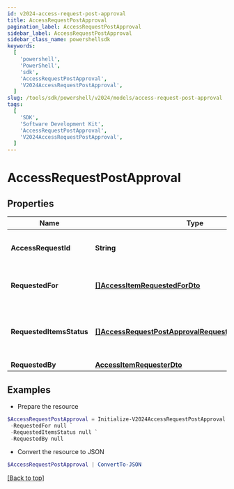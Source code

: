 ```yaml
---
id: v2024-access-request-post-approval
title: AccessRequestPostApproval
pagination_label: AccessRequestPostApproval
sidebar_label: AccessRequestPostApproval
sidebar_class_name: powershellsdk
keywords:
  [
    'powershell',
    'PowerShell',
    'sdk',
    'AccessRequestPostApproval',
    'V2024AccessRequestPostApproval',
  ]
slug: /tools/sdk/powershell/v2024/models/access-request-post-approval
tags:
  [
    'SDK',
    'Software Development Kit',
    'AccessRequestPostApproval',
    'V2024AccessRequestPostApproval',
  ]
---
```


# AccessRequestPostApproval

## Properties

| Name | Type | Description | Notes |
| --- | --- | --- | --- |
| **AccessRequestId** | **String** | The unique ID of the access request. | [required] |
| **RequestedFor** | [**[]AccessItemRequestedForDto**](access-item-requested-for-dto) | Identities access was requested for. | [required] |
| **RequestedItemsStatus** | [**[]AccessRequestPostApprovalRequestedItemsStatusInner**](access-request-post-approval-requested-items-status-inner) | Details on the outcome of each access item. | [required] |
| **RequestedBy** | [**AccessItemRequesterDto**](access-item-requester-dto) |  | [required] |

## Examples

- Prepare the resource

```powershell
$AccessRequestPostApproval = Initialize-V2024AccessRequestPostApproval  -AccessRequestId 2c91808b6ef1d43e016efba0ce470904 `
 -RequestedFor null `
 -RequestedItemsStatus null `
 -RequestedBy null
```

- Convert the resource to JSON

```powershell
$AccessRequestPostApproval | ConvertTo-JSON
```

[[Back to top]](#)
